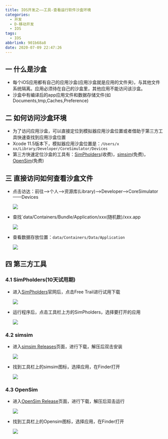 ```yaml
---
title: IOS开发之——工具-查看运行软件沙盒环境
categories:
  - 开发
  - D-移动开发
  - IOS
tags:
  - IOS
abbrlink: 901b68a8
date: 2020-07-09 22:47:26
---
```

## 一 什么是沙盒

* 每个iOS应用都有自己的应用沙盒(应用沙盒就是应用的文件夹)，与其他文件系统隔离。应用必须待在自己的沙盒里，其他应用不能访问该沙盒。
* 沙盒中有编译后的app应用文件和数据存储文件(如Documents,tmp,Caches,Preference)

<!--more-->

## 二 如何访问沙盒环境

* 为了访问应用沙盒，可以直接定位到模拟器应用沙盒位置或者借助于第三方工具快速查找到应用沙盒位置
* Xcode 11.5版本下，模拟器应用沙盒位置是：`/Users/x xx/Library/Developer/CoreSimulator/Devices`
* 第三方快速定位沙盒的工具有：[SimPholders](https://simpholders.com)(收费)，[simsim](https://github.com/dsmelov/simsim)(免费)，[OpenSim](https://github.com/luosheng/OpenSim)(免费)

## 三 直接访问如何查看沙盒文件

* 点击访达：前往——>个人——>资源库(Library)——>Developer——>CoreSimulator——Devices

  ![][1]
  
* 查找`data/Containers/Bundle/Application/xxx(随机数)/xxx.app

  ![][2]
  
* 查看数据存放位置：`data/Containers/Data/Application`

  ![][3]

## 四 第三方工具

### 4.1 SimPholders(10天试用期)

* 进入[SimPholders](https://simpholders.com)官网后，点击Free Trail进行试用下载

  ![][4]

* 运行程序后，点击工具栏上方的SimPholders，选择要打开的应用

  ![][5]

### 4.2  simsim

* 进入[simsim Releases](https://github.com/dsmelov/simsim/releases)页面，进行下载，解压后双击安装

  ![][6]
  
* 找到工具栏上的simsim图标，选择应用，在Finder打开

  ![][7]

### 4.3 OpenSim

* 进入[OpenSim Release](https://github.com/luosheng/OpenSim/releases)页面，进行下载，解压后双击运行

  ![][8]
  
* 找到工具栏上的Opensim图标，选择应用，在Finder打开

  ![][9]



[1]:https://jsd.onmicrosoft.cn/gh/PGzxc/CDN/blog-ios/ios-shahe-direct-devices-lists.png
[2]:https://jsd.onmicrosoft.cn/gh/PGzxc/CDN/blog-ios/ios-shahe-direct-app-find.png
[3]:https://jsd.onmicrosoft.cn/gh/PGzxc/CDN/blog-ios/ios-shahe-direct-data-folder.png
[4]:https://jsd.onmicrosoft.cn/gh/PGzxc/CDN/blog-ios/ios-shahe-simpholders-try-download.png
[5]:https://jsd.onmicrosoft.cn/gh/PGzxc/CDN/blog-ios/ios-shahe-simpholders-open.png
[6]:https://jsd.onmicrosoft.cn/gh/PGzxc/CDN/blog-ios/ios-shahe-simsim-download.png
[7]:https://jsd.onmicrosoft.cn/gh/PGzxc/CDN/blog-ios/ios-shahe-simsim-open.png
[8]:https://jsd.onmicrosoft.cn/gh/PGzxc/CDN/blog-ios/ios-shahe-opensim-download.png
[9]:https://jsd.onmicrosoft.cn/gh/PGzxc/CDN/blog-ios/ios-shahe-opensim-open.png